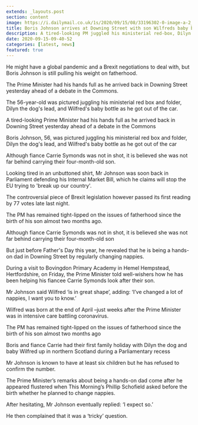 ```yaml
---
extends: _layouts.post
section: content
image: https://i.dailymail.co.uk/1s/2020/09/15/08/33196302-0-image-a-2_1600156366365.jpg 
title: Boris Johnson arrives at Downing Street with son Wilfreds baby bottle  
description: A tired-looking PM juggled his ministerial red-box, Dilyn the dogs lead and a baby bottle as he arrived back in Downing Street ahead of a grilling in the Commons over his Brexit bill. 
date: 2020-09-15-09-40-52 
categories: [latest, news] 
featured: true 
--- 
```

He might have a global pandemic and a Brexit negotiations to deal with, but Boris Johnson is still pulling his weight on fatherhood. 

The Prime Minister had his hands full as he arrived back in Downing Street yesterday ahead of a debate in the Commons.

The 56-year-old was pictured juggling his ministerial red box and folder, Dilyn the dog's lead, and Wilfred's baby bottle as he got out of the car.

A tired-looking Prime Minister had his hands full as he arrived back in Downing Street yesterday ahead of a debate in the Commons

Boris Johnson, 56, was pictured juggling his ministerial red box and folder, Dilyn the dog's lead, and Wilfred's baby bottle as he got out of the car

Although fiance Carrie Symonds was not in shot, it is believed she was not far behind carrying their four-month-old son.

Looking tired in an unbuttoned shirt, Mr Johnson was soon back in Parliament defending his Internal Market Bill, which he claims will stop the EU trying to 'break up our country'.

The controversial piece of Brexit legislation however passed its first reading by 77 votes late last night.

The PM has remained tight-lipped on the issues of fatherhood since the birth of his son almost two months ago.

Although fiance Carrie Symonds was not in shot, it is believed she was not far behind carrying their four-month-old son

But just before Father's Day this year, he revealed that he is being a hands-on dad in Downing Street by regularly changing nappies. 

During a visit to Bovingdon Primary Academy in Hemel Hempstead, Hertfordshire, on Friday, the Prime Minister told well-wishers how he has been helping his fiancee Carrie Symonds look after their son. 

Mr Johnson said Wilfred ‘is in great shape’, adding: ‘I’ve changed a lot of nappies, I want you to know.’

Wilfred was born at the end of April –just weeks after the Prime Minister was in intensive care battling coronavirus. 

The PM has remained tight-lipped on the issues of fatherhood since the birth of his son almost two months ago

Boris and fiance Carrie had their first family holiday with Dilyn the dog and baby Wilfred up in northern Scotland during a Parliamentary recess

Mr Johnson is known to have at least six children but he has refused to confirm the number.

The Prime Minister’s remarks about being a hands-on dad come after he appeared flustered when This Morning’s Phillip Schofield asked before the birth whether he planned to change nappies.

After hesitating, Mr Johnson eventually replied: ‘I expect so.’ 

He then complained that it was a ‘tricky’ question.

